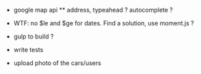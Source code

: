 * google map api
** address, typeahead ? autocomplete ?

* WTF: no $le and $ge for dates. Find a solution, use moment.js ?

* gulp to build ?

* write tests

* upload photo of the cars/users
